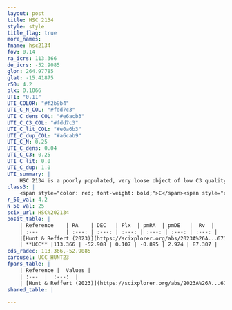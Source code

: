 ```yaml
---
layout: post
title: HSC 2134
style: style
title_flag: true
more_names: 
fname: hsc2134
fov: 0.14
ra_icrs: 113.366
de_icrs: -52.9085
glon: 264.97785
glat: -15.41875
r50: 4.2
plx: 0.1066
UTI: "0.11"
UTI_COLOR: "#f2b9b4"
UTI_C_N_COL: "#fdd7c3"
UTI_C_dens_COL: "#e6acb3"
UTI_C_C3_COL: "#fdd7c3"
UTI_C_lit_COL: "#e0a6b3"
UTI_C_dup_COL: "#a6cab9"
UTI_C_N: 0.25
UTI_C_dens: 0.04
UTI_C_C3: 0.25
UTI_C_lit: 0.0
UTI_C_dup: 1.0
UTI_summary: |
    HSC 2134 is a poorly populated, very loose object of low C3 quality. It was recently reported in the literature.
class3: |
    <span style="color: red; font-weight: bold;">C</span><span style="color: red; font-weight: bold;">C</span>
r_50_val: 4.2
N_50_val: 25
scix_url: HSC%202134
posit_table: |
    | Reference    | RA    | DEC   | Plx  | pmRA  | pmDE   |  Rv  |
    | :---         | :---: | :---: | :---: | :---: | :---: | :---: |
    |[Hunt & Reffert (2023)](https://scixplorer.org/abs/2023A%26A...673A.114H) | 113.36 | -52.922 | 0.074 | -1.003 | 2.803 | 121.632 |
    | **UCC** |113.366 | -52.908 | 0.107 | -0.895 | 2.924 | 87.307 | 
cds_radec: 113.366,-52.9085
carousel: UCC_HUNT23
fpars_table: |
    | Reference |  Values |
    | :---  |  :---:  |
    | [Hunt & Reffert (2023)](https://scixplorer.org/abs/2023A%26A...673A.114H) | `AV50=1.181, diffAV50=1.477, MOD50=15.274, logAge50=8.83` |
shared_table: |
    
---
```

